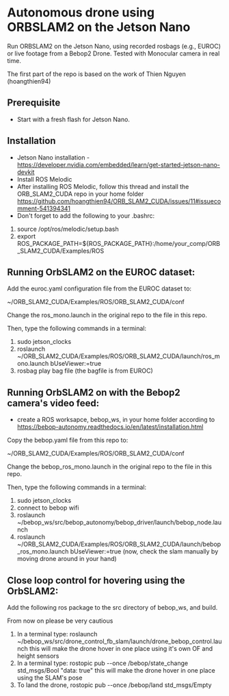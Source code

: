 # Autonomous drone using ORBSLAM2 on the Jetson Nano
Run ORBSLAM2 on the Jetson Nano, using recorded rosbags (e.g., EUROC) or live footage from a Bebop2 Drone.
Tested with Monocular camera in real time.

The first part of the repo is based on the work of Thien Nguyen (hoangthien94)

## Prerequisite
* Start with a fresh flash for Jetson Nano.

## Installation

* Jetson Nano installation -   https://developer.nvidia.com/embedded/learn/get-started-jetson-nano-devkit
* Install ROS Melodic 
* After installing ROS Melodic, follow this thread and install the ORB_SLAM2_CUDA repo in your home folder https://github.com/hoangthien94/ORB_SLAM2_CUDA/issues/11#issuecomment-541394341 
* Don't forget to add the following to your .bashrc:

1. source /opt/ros/melodic/setup.bash
2. export ROS_PACKAGE_PATH=${ROS_PACKAGE_PATH}:/home/your_comp/ORB_SLAM2_CUDA/Examples/ROS

## Running OrbSLAM2 on the EUROC dataset:

Add the euroc.yaml configuration file from the EUROC dataset to:

~/ORB_SLAM2_CUDA/Examples/ROS/ORB_SLAM2_CUDA/conf

Change the ros_mono.launch in the original repo to the file in this repo.

Then, type  the following commands in a terminal:

1. sudo jetson_clocks
2. roslaunch ~/ORB_SLAM2_CUDA/Examples/ROS/ORB_SLAM2_CUDA/launch/ros_mono.launch bUseViewer:=true
3. rosbag play  bag file    (the bagfile is from EUROC)

## Running OrbSLAM2 on with the Bebop2 camera's video feed:
* create a ROS worksapce, bebop_ws, in your home folder according to https://bebop-autonomy.readthedocs.io/en/latest/installation.html

Copy the bebop.yaml file from this repo to:

~/ORB_SLAM2_CUDA/Examples/ROS/ORB_SLAM2_CUDA/conf

Change the bebop_ros_mono.launch in the original repo to the file in this repo.

Then, type  the following commands in a terminal:

1. sudo jetson_clocks
2. connect to bebop wifi
3. roslaunch ~/bebop_ws/src/bebop_autonomy/bebop_driver/launch/bebop_node.launch
4. roslaunch ~/ORB_SLAM2_CUDA/Examples/ROS/ORB_SLAM2_CUDA/launch/bebop_ros_mono.launch bUseViewer:=true
(now, check the slam manually by moving drone around in your hand)
    

## Close loop control for hovering using the OrbSLAM2:
Add the following ros package to the src directory of bebop_ws, and build.



From now on please be very cautious

1. In a terminal type: roslaunch ~/bebop_ws/src/drone_control_fb_slam/launch/drone_bebop_control.launch
this will make the drone hover in one place using it's own OF and height sensors
2. In a terminal type: rostopic pub --once /bebop/state_change std_msgs/Bool "data: true"
this will make the drone hover in one place using the SLAM's pose
3. To land the drone, 	rostopic pub --once /bebop/land std_msgs/Empty





